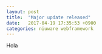 ```yaml
---
layout: post
title:  "Major update released"
date:   2017-04-19 17:35:53 +0900
categories: niuware webframework
---
```


Hola